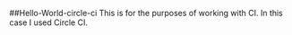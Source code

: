 ##Hello-World-circle-ci
This is for the purposes of working with CI. In this case I used Circle CI.
